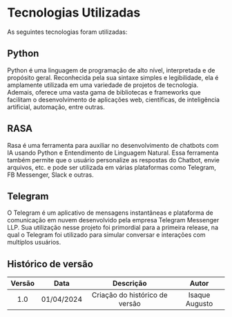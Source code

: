 # Tecnologias Utilizadas

As seguintes tecnologias foram utilizadas:
## Python
Python é uma linguagem de programação de alto nível, interpretada e de propósito geral. Reconhecida pela sua sintaxe simples e legibilidade, ela é amplamente utilizada em uma variedade de projetos de tecnologia. Ademais, oferece uma vasta gama de bibliotecas e frameworks que facilitam o desenvolvimento de aplicações web, científicas, de inteligência artificial, automação, entre outras. 

## RASA
Rasa é uma ferramenta para auxiliar no desenvolvimento de chatbots com IA usando Python e Entendimento de Linguagem Natural. Essa ferramenta também permite que o usuário personalize as respostas do Chatbot, envie arquivos, etc. e pode ser utilizada em várias plataformas como Telegram, FB Messenger, Slack e outras.

## Telegram
O Telegram é um aplicativo de mensagens instantâneas e plataforma de comunicação em nuvem desenvolvido pela empresa Telegram Messenger LLP. Sua utilização nesse projeto foi primordial para a primeira release, na qual o Telegram foi utilizado para simular conversar e interações com multíplos usuários.
## Histórico de versão

| Versão |    Data    |                       Descrição                       |     Autor      |
| :----: |:----------:| :---------------------------------------------------: |:--------------:|
|  1.0   | 01/04/2024 |           Criação do histórico de versão              | Isaque Augusto |